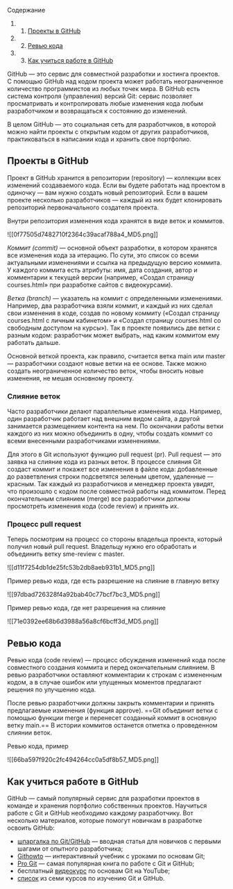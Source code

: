 Содержание

1. 1. [Проекты в GitHub](https://blog.skillfactory.ru/glossary/github/#проекты-в-github)
2. 2. [Ревью кода](https://blog.skillfactory.ru/glossary/github/#ревью-кода)
3. 3. [Как учиться работе в GitHub](https://blog.skillfactory.ru/glossary/github/#как-учиться-работе-в-github)

GitHub — это сервис для совместной разработки и хостинга проектов. C помощью GitHub над кодом проекта может работать неограниченное количество программистов из любых точек мира. В GitHub есть система контроля (управления) версий Git: сервис позволяет просматривать и контролировать любые изменения кода любым разработчиком и возвращаться к состоянию до изменений.

В целом GitHub — это социальная сеть для разработчиков, в которой можно найти проекты с открытым кодом от других разработчиков, практиковаться в написании кода и хранить свое портфолио.

## Проекты в GitHub

Проект в GitHub хранится в репозитории (repository) — коллекции всех изменений создаваемого кода. Если вы будете работать над проектом в одиночку — вам нужно создать новый репозиторий. Если в вашем проекте несколько разработчиков — каждый из них будет клонировать репозиторий первоначального создателя проекта.

Внутри репозитория изменения кода хранятся в виде веток и коммитов.

![[0f77505d7482710f2364c39acaf788a4_MD5.png]]

_Коммит (commit)_ — основной объект разработки, в котором хранятся все изменения кода за итерацию. По сути, это список со всеми актуальными изменениями и ссылка на предыдущую версию коммита. У каждого коммита есть атрибуты: имя, дата создания, автор и комментарии к текущей версии (например, «Создал страницу courses.html» при разработке сайтов с видеокурсами).

_Ветка (branch)_ — указатель на коммит с определенными изменениями. Например, два разработчика взяли коммит, и каждый из них сделал свои изменения в коде, создав по новому коммиту («Создал страницу coursеs.html c личным кабинетом» и «Создал страницу courses.html со свободным доступом на курсы»). Так в проекте появились две ветки с разным кодом: разработчик может выбрать, над каким коммитом ему работать дальше.

Основной веткой проекта, как правило, считается ветка main или master — разработчики создают новые ветки на ее основе. Также можно создать неограниченное количество веток, чтобы вносить новые изменения, не мешая основному проекту.

### Слияние веток

Часто разработчики делают параллельные изменения кода. Например, один разработчик работает над внешним видом сайта, а другой занимается размещением контента на нем. По окончании работы ветки каждого из них можно объединить в одну, чтобы создать коммит со всеми внесенными разработчиками изменениями.

Для этого в Git используют функцию pull request (pr). Pull request — это заявка на слияние кода из разных веток. В процессе слияния Git создаст коммит и покажет все изменения в файле кода: добавленные до разветвления строки подсветятся зеленым цветом, удаленные — красным. Так каждый из разработчиков и менеджер проекта увидят, что произошло с кодом после совместной работы над коммитом. Перед окончательным слиянием (merge) все разработчики должны просмотреть изменения кода (code review) и принять их.

### **Процесс pull request**

Теперь посмотрим на процесс со стороны владельца проекта, который получил новый pull request. Владельцу нужно его обработать и объединить ветку sme-review с master.

![[d11f7254db1de25fc53b2db8aeb931b1_MD5.png]]

Пример ревью кода, где есть разрешение на слияние в главную ветку

![[97dbad726328f4a92bab40c77bcf7bc3_MD5.png]]

Пример ревью кода, где нет разрешения на слияние

![[71e0392ee68b6d3988a56a8cf6bcff3d_MD5.png]]

## Ревью кода

Ревью кода (code review) — процесс обсуждения изменений кода после совместного создания коммита и перед окончательным слиянием. В ревью разработчики оставляют комментарии к строкам с измененным кодом, а в случае ошибок или упущенных моментов предлагают решения по улучшению кода.

После ревью разработчики должны закрыть комментарии и принять предлагаемые изменения (функция approve). ==Git объединит ветки с помощью функции merge и перенесет созданный коммит в основную ветку main.== В истории коммитов останется отметка о проведенном слиянии веток.

Ревью кода, пример

![[66ba597f920c2fc494264cc0a5df8b57_MD5.png]]

## Как учиться работе в GitHub

GitHub — самый популярный сервис для разработки проектов в команде и хранения портфолио собственных проектов. Научиться работе с Git и GitHub необходимо каждому разработчику. Вот несколько материалов, которые помогут новичкам в разработке освоить GitHub:

- [шпаргалка по Git/GitHub](https://medium.com/@vvladislavv/%D1%88%D0%BF%D0%B0%D1%80%D0%B3%D0%B0%D0%BB%D0%BA%D0%B0-%D0%BF%D0%BE-%D0%BE%D1%81%D0%BD%D0%BE%D0%B2%D0%B0%D0%BC-git-github-dcd6b91406a8) — вводная статья для новичков с первыми шагами от опытного разработчика;
- [Githowto](https://githowto.com/) — интерактивный учебник с уроками по основам Git;
- [Pro Git](https://www.amazon.com/Pro-Git-Scott-Chacon/dp/1484200772) — самая популярная книга по работе с Git и GitHub;
- бесплатный [видеокурс](https://www.youtube.com/watch?v=PEKN8NtBDQ0)[](http://savefrom.net/?url=https%3A%2F%2Fwww.youtube.com%2Fwatch%3Fv%3DPEKN8NtBDQ0&utm_source=ff&utm_medium=extensions&utm_campaign=link_modifier "Получи прямую ссылку") по основам Git на YouTube;
- [список](https://habr.com/ru/post/510126/) из семи курсов по изучению Git и GitHub.